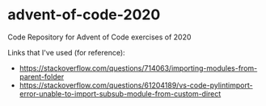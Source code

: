 # advent-of-code-2020
Code Repository for Advent of Code exercises of 2020

Links that I've used (for reference):
- https://stackoverflow.com/questions/714063/importing-modules-from-parent-folder
- https://stackoverflow.com/questions/61204189/vs-code-pylintimport-error-unable-to-import-subsub-module-from-custom-direct




